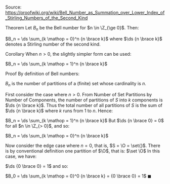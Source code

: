 # 

Source: https://proofwiki.org/wiki/Bell_Number_as_Summation_over_Lower_Index_of_Stirling_Numbers_of_the_Second_Kind

Theorem
Let $B_n$ be the Bell number for $n \in \Z_{\ge 0}$.
Then:

$B_n = \ds \sum_{k \mathop = 0}^n {n \brace k}$
where $\ds {n \brace k}$ denotes a Stirling number of the second kind.


Corollary
When $n > 0$, the slightly simpler form can be used:

$B_n = \ds \sum_{k \mathop = 1}^n {n \brace k}$


Proof
By definition of Bell numbers:

$B_n$ is the number of partitions of a (finite) set whose cardinality is $n$.

First consider the case where $n > 0$.
From Number of Set Partitions by Number of Components, the number of partitions of $S$ into $k$ components is $\ds {n \brace k}$.
Thus the total number of all partitions of $S$ is the sum of $\ds {n \brace k}$ where $k$ runs from $1$ to $n$.
Hence:

$B_n = \ds \sum_{k \mathop = 1}^n {n \brace k}$
But $\ds {n \brace 0} = 0$ for all $n \in \Z_{> 0}$, and so:

$B_n = \ds \sum_{k \mathop = 0}^n {n \brace k}$

Now consider the edge case where $n = 0$, that is, $S = \O = \set{}$.
There is by conventional definition one partition of $\O$, that is: $\set \O$
In this case, we have:

$\ds {0 \brace 0} = 1$
and so:

$B_0 = \ds \sum_{k \mathop = 0}^0 {n \brace k} = {0 \brace 0} = 1$
$\blacksquare$





